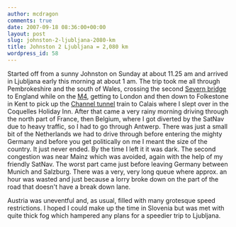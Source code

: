 ```yaml
---
author: mcdragon
comments: true
date: 2007-09-18 08:36:00+00:00
layout: post
slug: johnston-2-ljubljana-2080-km
title: Johnston 2 Ljubljana = 2,080 km
wordpress_id: 58
---
```


Started off from a sunny Johnston on Sunday at about 11.25 am and arrived in Ljubljana early this morning at about 1 am. The trip took me all through Pembrokeshire and the south of Wales, crossing the second [Severn bridge](https://en.wikipedia.org/wiki/Severn_Bridge) to England while on the [M4](https://en.wikipedia.org/wiki/M4_motorway), getting to London and then down to Folkestone in Kent to pick up the [Channel tunnel](https://en.wikipedia.org/wiki/Channel_Tunnel) train to Calais where I slept over in the Coquelles Holiday Inn. After that came a very rainy morning driving through the north part of France, then Belgium, where I got diverted by the SatNav due to heavy traffic, so I had to go through Antwerp. There was just a small bit of the Netherlands we had to drive through before entering the mighty Germany and before you get politically on me I meant the size of the country. It just never ended. By the time I left it it was dark. The second congestion was near Mainz which was avoided, again with the help of my friendly SatNav. The worst part came just before leaving Germany between Munich and Salzburg. There was a very, very long queue where approx. an hour was wasted and just because a lorry broke down on the part of the road that doesn't have a break down lane.  

Austria was uneventful and, as usual, filled with many grotesque speed restrictions. I hoped I could make up the time in Slovenia but was met with quite thick fog which hampered any plans for a speedier trip to Ljubljana.
